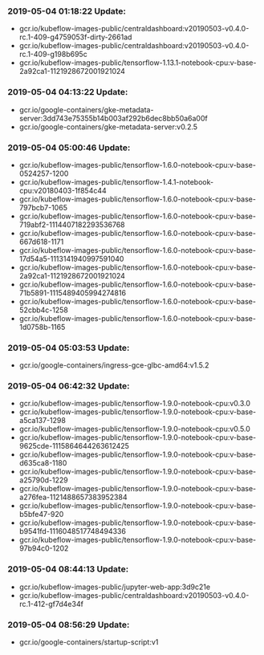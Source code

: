### 2019-05-04 01:18:22 Update:

- gcr.io/kubeflow-images-public/centraldashboard:v20190503-v0.4.0-rc.1-409-g4759053f-dirty-2661ad
- gcr.io/kubeflow-images-public/centraldashboard:v20190503-v0.4.0-rc.1-409-g198b695c
- gcr.io/kubeflow-images-public/tensorflow-1.13.1-notebook-cpu:v-base-2a92ca1-1121928672001921024
### 2019-05-04 04:13:22 Update:

- gcr.io/google-containers/gke-metadata-server:3dd743e75355b14b003af292b6dec8bb50a6a00f
- gcr.io/google-containers/gke-metadata-server:v0.2.5
### 2019-05-04 05:00:46 Update:

- gcr.io/kubeflow-images-public/tensorflow-1.6.0-notebook-cpu:v-base-0524257-1200
- gcr.io/kubeflow-images-public/tensorflow-1.4.1-notebook-cpu:v20180403-1f854c44
- gcr.io/kubeflow-images-public/tensorflow-1.6.0-notebook-cpu:v-base-797bcb7-1065
- gcr.io/kubeflow-images-public/tensorflow-1.6.0-notebook-cpu:v-base-719abf2-1114407182293536768
- gcr.io/kubeflow-images-public/tensorflow-1.6.0-notebook-cpu:v-base-667d618-1171
- gcr.io/kubeflow-images-public/tensorflow-1.6.0-notebook-cpu:v-base-17d54a5-1113141940997591040
- gcr.io/kubeflow-images-public/tensorflow-1.6.0-notebook-cpu:v-base-2a92ca1-1121928672001921024
- gcr.io/kubeflow-images-public/tensorflow-1.6.0-notebook-cpu:v-base-71b5891-1115489405994274816
- gcr.io/kubeflow-images-public/tensorflow-1.6.0-notebook-cpu:v-base-52cbb4c-1258
- gcr.io/kubeflow-images-public/tensorflow-1.6.0-notebook-cpu:v-base-1d0758b-1165
### 2019-05-04 05:03:53 Update:

- gcr.io/google-containers/ingress-gce-glbc-amd64:v1.5.2
### 2019-05-04 06:42:32 Update:

- gcr.io/kubeflow-images-public/tensorflow-1.9.0-notebook-cpu:v0.3.0
- gcr.io/kubeflow-images-public/tensorflow-1.9.0-notebook-cpu:v-base-a5ca137-1298
- gcr.io/kubeflow-images-public/tensorflow-1.9.0-notebook-cpu:v0.5.0
- gcr.io/kubeflow-images-public/tensorflow-1.9.0-notebook-cpu:v-base-9625cde-1115864644263612425
- gcr.io/kubeflow-images-public/tensorflow-1.9.0-notebook-cpu:v-base-d635ca8-1180
- gcr.io/kubeflow-images-public/tensorflow-1.9.0-notebook-cpu:v-base-a25790d-1229
- gcr.io/kubeflow-images-public/tensorflow-1.9.0-notebook-cpu:v-base-a276fea-1121488657383952384
- gcr.io/kubeflow-images-public/tensorflow-1.9.0-notebook-cpu:v-base-b5bfe47-920
- gcr.io/kubeflow-images-public/tensorflow-1.9.0-notebook-cpu:v-base-b9541fd-1116048517748494336
- gcr.io/kubeflow-images-public/tensorflow-1.9.0-notebook-cpu:v-base-97b94c0-1202
### 2019-05-04 08:44:13 Update:

- gcr.io/kubeflow-images-public/jupyter-web-app:3d9c21e
- gcr.io/kubeflow-images-public/centraldashboard:v20190503-v0.4.0-rc.1-412-gf7d4e34f
### 2019-05-04 08:56:29 Update:

- gcr.io/google-containers/startup-script:v1
